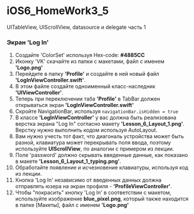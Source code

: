 # iOS6_HomeWork3_5
UITableView, UIScrollView, datasource и delegate часть 1

### Экран 'Log In'
1. Создайте 'ColorSet' используя Hex-code: **#4885CC**
2. Иконку 'VK' скачайте из папки с макетами, файл с именем <b>'Logo.png'</b>
3. Перейдите в папку <b>'Profile'</b> и создайте в ней новый файл <b>'LogInViewController.swift'</b>.
4. В этом файле создайте одноименный класс-наследник <b>'UIViewController'</b>.
5. Теперь при переключении таба <b>'Profile'</b> в TabBar должен открываться экран <b>'LogInViewController.swift'</b>
6. Скройте NavigationBar, используя `navigationBar.isHidden = true`
7. В классе <b>'LogInViewController'</b> у вас должна быть реализована верстка экрана "Log In" согласно макету <b>'Lesson_6_Layout_1.png'</b>. Верстку нужно выполнить кодом  используя AutoLayout.
8. Вам нужно учесть тот факт, что диагональ устройства может быть разной, клавиатура может перекрывать поля ввода, поэтому используйте <b>UIScrollView</b>, по аналогии с примером из лекции.
9. Поле 'password' должно скрывать введенные данные, как показано в макете <b>'Lesson_6_Layout_1_typing.png'</b>.
10. Обработайте появление и исчезновение клавиатуры, используя код из лекции.
11. Кнопка 'Log In' независимо от введенных данных должна отправлять юзера на экран профиля - <b>'ProfileViewController'</b>.
12. Чтобы "покрасить" кнопку 'Log In' в соответствии с макетом, используйте изображение **blue_pixel.png**, который также находится в папке [Макеты], файл с именем <b>'Logo.png'</b>
